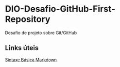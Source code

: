 # DIO-Desafio-GitHub-First-Repository
Desafio de projeto sobre Git/GitHub

## Links úteis
[Sintaxe Básica Markdown](https://docs.pipz.com/central-de-ajuda/learning-center/guia-basico-de-markdown#open)
